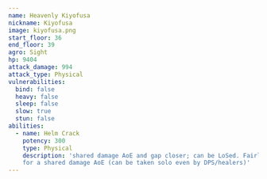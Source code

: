 ```yaml
---
name: Heavenly Kiyofusa
nickname: Kiyofusa
image: kiyofusa.png
start_floor: 36
end_floor: 39
agro: Sight
hp: 9404
attack_damage: 994
attack_type: Physical
vulnerabilities:
  bind: false
  heavy: false
  sleep: false
  slow: true
  stun: false
abilities:
  - name: Helm Crack
    potency: 300
    type: Physical
    description: 'shared damage AoE and gap closer; can be LoSed. Fairly weak
    for a shared damage AoE (can be taken solo even by DPS/healers)'
---
```

